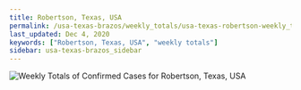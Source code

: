 ```yaml
---
title: Robertson, Texas, USA
permalink: /usa-texas-brazos/weekly_totals/usa-texas-robertson-weekly_totals.html
last_updated: Dec 4, 2020
keywords: ["Robertson, Texas, USA", "weekly totals"]
sidebar: usa-texas-brazos_sidebar
---
```


![Weekly Totals of Confirmed Cases for Robertson, Texas, USA](/covid_tracker/images/graphs/usa-texas-robertson-weekly_totals_graph.png)
